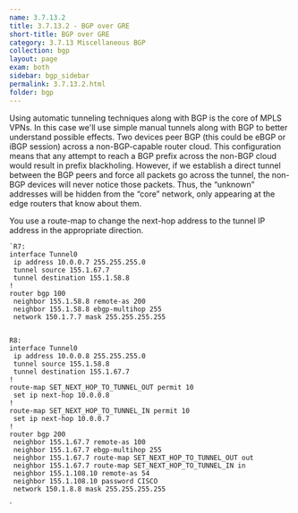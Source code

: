 ```yaml
---
name: 3.7.13.2
title: 3.7.13.2 - BGP over GRE
short-title: BGP over GRE
category: 3.7.13 Miscellaneous BGP
collection: bgp
layout: page
exam: both
sidebar: bgp_sidebar
permalink: 3.7.13.2.html
folder: bgp
---
```

Using automatic tunneling techniques along with BGP is the core of MPLS VPNs. In this case we'll use simple manual tunnels along with BGP to better understand possible effects. Two devices peer BGP (this could be eBGP or iBGP session) across a non-BGP-capable router cloud. This configuration means that any attempt to reach a BGP prefix across the non-BGP cloud would result in prefix blackholing. However, if we establish a direct tunnel between the BGP peers and force all packets go across the tunnel, the non-BGP devices will never notice those packets. Thus, the “unknown” addresses will be hidden from the “core” network, only appearing at the edge routers that know about them.

You use a route-map to change the next-hop address to the tunnel IP address in the appropriate direction.
```
`R7:
interface Tunnel0
 ip address 10.0.0.7 255.255.255.0
 tunnel source 155.1.67.7
 tunnel destination 155.1.58.8
!
router bgp 100
 neighbor 155.1.58.8 remote-as 200
 neighbor 155.1.58.8 ebgp-multihop 255
 network 150.1.7.7 mask 255.255.255.255


R8:
interface Tunnel0
 ip address 10.0.0.8 255.255.255.0
 tunnel source 155.1.58.8
 tunnel destination 155.1.67.7
!
route-map SET_NEXT_HOP_TO_TUNNEL_OUT permit 10
 set ip next-hop 10.0.0.8
!
route-map SET_NEXT_HOP_TO_TUNNEL_IN permit 10
 set ip next-hop 10.0.0.7
!
router bgp 200
 neighbor 155.1.67.7 remote-as 100
 neighbor 155.1.67.7 ebgp-multihop 255
 neighbor 155.1.67.7 route-map SET_NEXT_HOP_TO_TUNNEL_OUT out
 neighbor 155.1.67.7 route-map SET_NEXT_HOP_TO_TUNNEL_IN in
 neighbor 155.1.108.10 remote-as 54
 neighbor 155.1.108.10 password CISCO
 network 150.1.8.8 mask 255.255.255.255
```
`